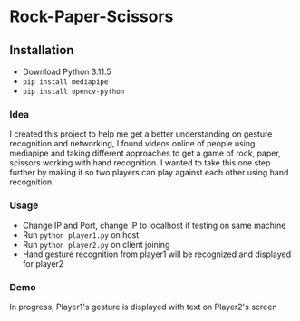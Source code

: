 # Rock-Paper-Scissors

## Installation
- Download Python 3.11.5
- `pip install mediapipe`
- `pip install opencv-python`

### Idea
I created this project to help me get a better understanding on gesture recognition and networking, I found videos online of people using mediapipe and taking different approaches to get a game of rock, paper, scissors working with hand recognition. I wanted to take this one step further by making it so two players can play against each other using hand recognition


### Usage
- Change IP and Port, change IP to localhost if testing on same machine
- Run `python player1.py` on host
- Run `python player2.py` on client joining
- Hand gesture recognition from player1 will be recognized and displayed for player2

### Demo

In progress, Player1's gesture is displayed with text on Player2's screen